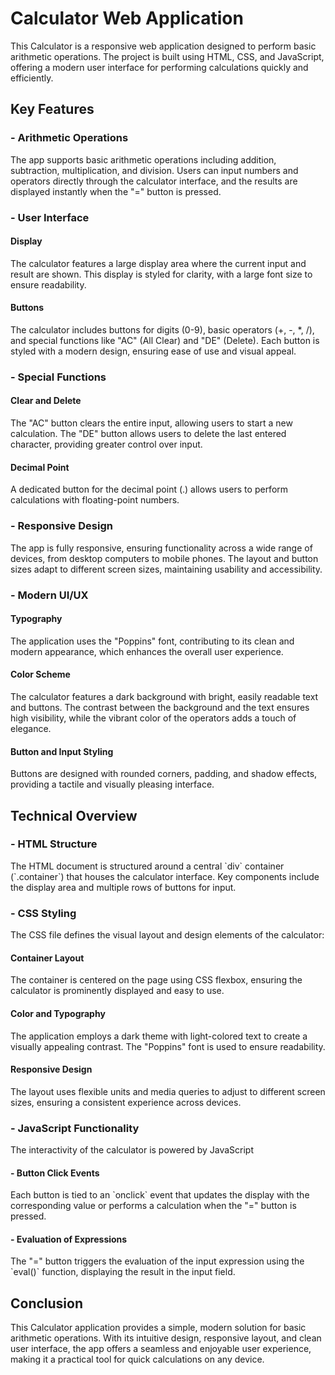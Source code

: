# Calculator Web Application

This Calculator is a responsive web application designed to perform basic arithmetic operations. The project is built using HTML, CSS, and JavaScript, offering a modern user interface for performing calculations quickly and efficiently.
<h2>Key Features</h2>
<h3>- Arithmetic Operations</h3>
The app supports basic arithmetic operations including addition, subtraction, multiplication, and division. Users can input numbers and operators directly through the calculator interface, and the results are displayed instantly when the "=" button is pressed. 
<h3>- User Interface</h3>
<h4>Display</h4>
The calculator features a large display area where the current input and result are shown. This display is styled for clarity, with a large font size to ensure readability. <h4>Buttons</h4> The calculator includes buttons for digits (0-9), basic operators (+, -, *, /), and special functions like "AC" (All Clear) and "DE" (Delete). Each button is styled with a modern design, ensuring ease of use and visual appeal. 
<h3>- Special Functions</h3>
<h4>Clear and Delete</h4>
The "AC" button clears the entire input, allowing users to start a new calculation. The "DE" button allows users to delete the last entered character, providing greater control over input. 
<h4>Decimal Point</h4>
A dedicated button for the decimal point (.) allows users to perform calculations with floating-point numbers. 
<h3>- Responsive Design</h3>
The app is fully responsive, ensuring functionality across a wide range of devices, from desktop computers to mobile phones. The layout and button sizes adapt to different screen sizes, maintaining usability and accessibility. 
<h3>- Modern UI/UX</h3>
<h4>Typography</h4>
The application uses the "Poppins" font, contributing to its clean and modern appearance, which enhances the overall user experience. 
<h4>Color Scheme</h4>
The calculator features a dark background with bright, easily readable text and buttons. The contrast between the background and the text ensures high visibility, while the vibrant color of the operators adds a touch of elegance. 
<h4>Button and Input Styling</h4>
Buttons are designed with rounded corners, padding, and shadow effects, providing a tactile and visually pleasing interface. 
<h2>Technical Overview</h2>
<h3>- HTML Structure</h3>
The HTML document is structured around a central `div` container (`.container`) that houses the calculator interface. Key components include the display area and multiple rows of buttons for input. 
<h3>- CSS Styling</h3>
The CSS file defines the visual layout and design elements of the calculator: <h4>Container Layout</h4> The container is centered on the page using CSS flexbox, ensuring the calculator is prominently displayed and easy to use. 
<h4>Color and Typography</h4>
The application employs a dark theme with light-colored text to create a visually appealing contrast. The "Poppins" font is used to ensure readability. <h4>Responsive Design</h4> The layout uses flexible units and media queries to adjust to different screen sizes, ensuring a consistent experience across devices. 
<h3>- JavaScript Functionality</h3>
The interactivity of the calculator is powered by JavaScript
<h4>- Button Click Events</h4>
Each button is tied to an `onclick` event that updates the display with the corresponding value or performs a calculation when the "=" button is pressed. 
<h4>- Evaluation of Expressions</h4>
The "=" button triggers the evaluation of the input expression using the `eval()` function, displaying the result in the input field. 
<h2>Conclusion</h2>
This Calculator application provides a simple, modern solution for basic arithmetic operations. With its intuitive design, responsive layout, and clean user interface, the app offers a seamless and enjoyable user experience, making it a practical tool for quick calculations on any device.
